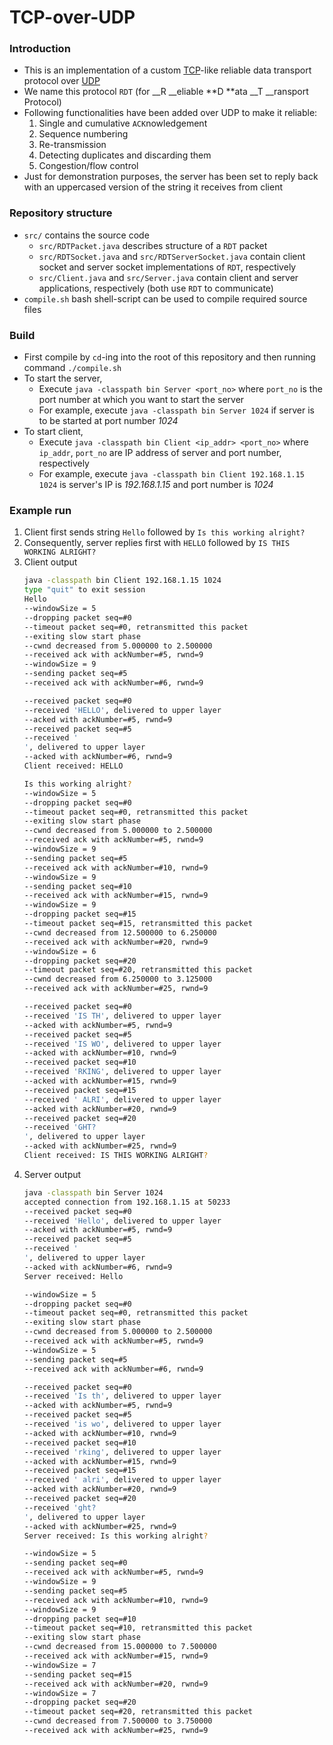 # TCP-over-UDP

### Introduction
- This is an implementation of a custom [TCP](https://en.wikipedia.org/wiki/Transmission_Control_Protocol)-like reliable data transport protocol over [UDP](https://en.wikipedia.org/wiki/User_Datagram_Protocol)
- We name this protocol `RDT` (for  __R&nbsp;__eliable  **D&nbsp;**ata  __T&nbsp;__ransport Protocol)
- Following functionalities have been added over UDP to make it reliable:
	1. Single and cumulative `ACK`nowledgement
	2. Sequence numbering
	3. Re-transmission
	4. Detecting duplicates and discarding them
	5. Congestion/flow control
- Just for demonstration purposes, the server has been set to reply back with an uppercased version of the string it receives from client

### Repository structure
-  `src/` contains the source code
	- `src/RDTPacket.java` describes structure of a `RDT` packet
    - `src/RDTSocket.java` and `src/RDTServerSocket.java` contain client socket and server socket implementations of `RDT`, respectively
    - `src/Client.java` and `src/Server.java` contain client and server applications, respectively (both use `RDT` to communicate)
- `compile.sh` bash shell-script can be used to compile required source files

### Build
- First compile by `cd`-ing into the root of this repository and then running command  `./compile.sh`
- To start the server,
	- Execute `java -classpath bin Server <port_no>` where `port_no` is the port number at which you want to start the server
	- For example, execute `java -classpath bin Server 1024` if server is to be started at port number _1024_
- To start client,
	- Execute `java -classpath bin Client <ip_addr> <port_no>` where `ip_addr`, `port_no` are IP address of server and port number, respectively
	- For example, execute `java -classpath bin Client 192.168.1.15 1024` is server's IP is _192.168.1.15_ and port number is _1024_

### Example run
1. Client first sends string `Hello` followed by `Is this working alright?`
2. Consequently, server replies first with `HELLO` followed by `IS THIS WORKING ALRIGHT?`
3. Client output
	```bash
	java -classpath bin Client 192.168.1.15 1024
	type "quit" to exit session
	Hello
	--windowSize = 5
	--dropping packet seq=#0
	--timeout packet seq=#0, retransmitted this packet
	--exiting slow start phase
	--cwnd decreased from 5.000000 to 2.500000
	--received ack with ackNumber=#5, rwnd=9
	--windowSize = 9
	--sending packet seq=#5
	--received ack with ackNumber=#6, rwnd=9

	--received packet seq=#0
	--received 'HELLO', delivered to upper layer
	--acked with ackNumber=#5, rwnd=9
	--received packet seq=#5
	--received '
	', delivered to upper layer
	--acked with ackNumber=#6, rwnd=9
	Client received: HELLO

	Is this working alright?
	--windowSize = 5
	--dropping packet seq=#0
	--timeout packet seq=#0, retransmitted this packet
	--exiting slow start phase
	--cwnd decreased from 5.000000 to 2.500000
	--received ack with ackNumber=#5, rwnd=9
	--windowSize = 9
	--sending packet seq=#5
	--received ack with ackNumber=#10, rwnd=9
	--windowSize = 9
	--sending packet seq=#10
	--received ack with ackNumber=#15, rwnd=9
	--windowSize = 9
	--dropping packet seq=#15
	--timeout packet seq=#15, retransmitted this packet
	--cwnd decreased from 12.500000 to 6.250000
	--received ack with ackNumber=#20, rwnd=9
	--windowSize = 6
	--dropping packet seq=#20
	--timeout packet seq=#20, retransmitted this packet
	--cwnd decreased from 6.250000 to 3.125000
	--received ack with ackNumber=#25, rwnd=9

	--received packet seq=#0
	--received 'IS TH', delivered to upper layer
	--acked with ackNumber=#5, rwnd=9
	--received packet seq=#5
	--received 'IS WO', delivered to upper layer
	--acked with ackNumber=#10, rwnd=9
	--received packet seq=#10
	--received 'RKING', delivered to upper layer
	--acked with ackNumber=#15, rwnd=9
	--received packet seq=#15
	--received ' ALRI', delivered to upper layer
	--acked with ackNumber=#20, rwnd=9
	--received packet seq=#20
	--received 'GHT?
	', delivered to upper layer
	--acked with ackNumber=#25, rwnd=9
	Client received: IS THIS WORKING ALRIGHT?
	```
4. Server output
	```bash
	java -classpath bin Server 1024
	accepted connection from 192.168.1.15 at 50233
	--received packet seq=#0
	--received 'Hello', delivered to upper layer
	--acked with ackNumber=#5, rwnd=9
	--received packet seq=#5
	--received '
	', delivered to upper layer
	--acked with ackNumber=#6, rwnd=9
	Server received: Hello

	--windowSize = 5
	--dropping packet seq=#0
	--timeout packet seq=#0, retransmitted this packet
	--exiting slow start phase
	--cwnd decreased from 5.000000 to 2.500000
	--received ack with ackNumber=#5, rwnd=9
	--windowSize = 5
	--sending packet seq=#5
	--received ack with ackNumber=#6, rwnd=9

	--received packet seq=#0
	--received 'Is th', delivered to upper layer
	--acked with ackNumber=#5, rwnd=9
	--received packet seq=#5
	--received 'is wo', delivered to upper layer
	--acked with ackNumber=#10, rwnd=9
	--received packet seq=#10
	--received 'rking', delivered to upper layer
	--acked with ackNumber=#15, rwnd=9
	--received packet seq=#15
	--received ' alri', delivered to upper layer
	--acked with ackNumber=#20, rwnd=9
	--received packet seq=#20
	--received 'ght?
	', delivered to upper layer
	--acked with ackNumber=#25, rwnd=9
	Server received: Is this working alright?

	--windowSize = 5
	--sending packet seq=#0
	--received ack with ackNumber=#5, rwnd=9
	--windowSize = 9
	--sending packet seq=#5
	--received ack with ackNumber=#10, rwnd=9
	--windowSize = 9
	--dropping packet seq=#10
	--timeout packet seq=#10, retransmitted this packet
	--exiting slow start phase
	--cwnd decreased from 15.000000 to 7.500000
	--received ack with ackNumber=#15, rwnd=9
	--windowSize = 7
	--sending packet seq=#15
	--received ack with ackNumber=#20, rwnd=9
	--windowSize = 7
	--dropping packet seq=#20
	--timeout packet seq=#20, retransmitted this packet
	--cwnd decreased from 7.500000 to 3.750000
	--received ack with ackNumber=#25, rwnd=9
	```


